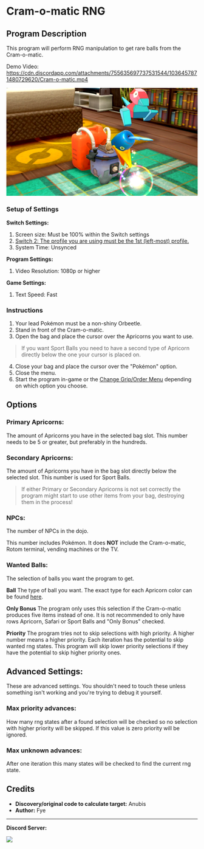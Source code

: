 # Cram-o-matic RNG

## Program Description

This program will perform RNG manipulation to get rare balls from the Cram-o-matic.

Demo Video: https://cdn.discordapp.com/attachments/755635697737531544/1036457871480729620/Cram-o-matic.mp4

<img src="images/CramomaticRNG-0.png">

### Setup of Settings

**Switch Settings:**

1. Screen size: Must be 100% within the Switch settings
2. [Switch 2: The profile you are using must be the 1st (left-most) profile.](/Wiki/Programs/NintendoSwitch/Switch2Notes.md#resetting-a-game-moves-the-cursor-to-the-1st-user-profile)
3. System Time: Unsynced

**Program Settings:**

1. Video Resolution: 1080p or higher

**Game Settings:**

1. Text Speed: Fast

### Instructions

1. Your lead Pokémon must be a non-shiny Orbeetle.
2. Stand in front of the Cram-o-matic.
3. Open the bag and place the cursor over the Apricorns you want to use.
 > If you want Sport Balls you need to have a second type of Apricorn directly below the one your cursor is placed on.

4. Close your bag and place the cursor over the "Pokémon" option.
5. Close the menu.
6. Start the program in-game or the [Change Grip/Order Menu](https://github.com/PokemonAutomation/Microcontroller/blob/master/Wiki/Programs/NintendoSwitch/ChangeGripOrderMenu.md) depending on which option you choose.



## Options

### Primary Apricorns:

The amount of Apricorns you have in the selected bag slot. This number needs to be 5 or greater, but preferably in the hundreds.

### Secondary Apricorns:

The amount of Apricorns you have in the bag slot directly below the selected slot.
This number is used for Sport Balls.

  > If either Primary or Secondary Apricorns is not set correctly the program might start to use other items from your bag, destroying them in the process! 


### NPCs:

The number of NPCs in the dojo.

This number includes Pokémon.
It does **NOT** include the Cram-o-matic, Rotom terminal, vending machines or the TV.


### Wanted Balls:

The selection of balls you want the program to get. 

**Ball**
The type of ball you want.
The exact type for each Apricorn color can be found [here](https://www.serebii.net/swordshield/cram-o-matic.shtml).

**Only Bonus**
The program only uses this selection if the Cram-o-matic produces five items instead of one. 
It is not recommended to only have rows Apricorn, Safari or Sport Balls and "Only Bonus" checked.

**Priority** 
The program tries not to skip selections with high priority. A higher number means a higher priority. 
Each iteration has the potential to skip wanted rng states. This program will skip lower priority selections if they have the potential to skip higher priority ones.


## Advanced Settings:

These are advanced settings. You shouldn't need to touch these unless something isn't working and you're trying to debug it yourself.

### Max priority advances:

How many rng states after a found selection will be checked so no selection with higher priority will be skipped.
If this value is zero priority will be ignored.


### Max unknown advances:

After one iteration this many states will be checked to find the current rng state.



## Credits

- **Discovery/original code to calculate target:** Anubis
- **Author:** Fye


<hr>

**Discord Server:** 

[<img src="https://canary.discordapp.com/api/guilds/695809740428673034/widget.png?style=banner2">](https://discord.gg/cQ4gWxN)




